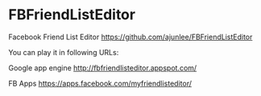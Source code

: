 FBFriendListEditor
==================

Facebook Friend List Editor
https://github.com/ajunlee/FBFriendListEditor

You can play it in following URLs:

Google app engine
http://fbfriendlisteditor.appspot.com/

FB Apps
https://apps.facebook.com/myfriendlisteditor/
